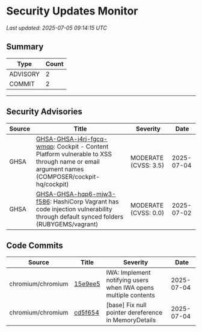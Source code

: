 # Security Updates Monitor

*Last updated: 2025-07-05 09:14:15 UTC*

## Summary
| Type | Count |
|------|-------|
| ADVISORY | 2 |
| COMMIT | 2 |

---

## Security Advisories

| Source | Title | Severity | Date |
|--------|-------|----------|------|
| GHSA | [GHSA-GHSA-j4rj-fgcq-wmqp](https://github.com/advisories/GHSA-j4rj-fgcq-wmqp): Cockpit - Content Platform vulnerable to XSS through name or email argument names (COMPOSER/cockpit-hq/cockpit) | MODERATE (CVSS: 3.5) | 2025-07-04 |
| GHSA | [GHSA-GHSA-hqp6-mjw3-f586](https://github.com/advisories/GHSA-hqp6-mjw3-f586): HashiCorp Vagrant has code injection vulnerability through default synced folders (RUBYGEMS/vagrant) | MODERATE (CVSS: 0.0) | 2025-07-02 |

## Code Commits

| Source | Title | Severity | Date |
|--------|-------|----------|------|
| chromium/chromium | [15e9ee5](https://github.com/chromium/chromium/commit/15e9ee5ea1cb104c9674ef71653da7197b720900) | IWA: Implement notifying users when IWA opens multiple contents | 2025-07-04 |
| chromium/chromium | [cd5f654](https://github.com/chromium/chromium/commit/cd5f654a0a8ca47d04bc36988a8c93ae03c8a6b4) | [base] Fix null pointer dereference in MemoryDetails | 2025-07-04 |

